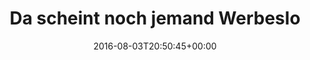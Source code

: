 ---
retweeted: false
source: <a href="http://mvilla.it/fenix" rel="nofollow">Fenix for Android</a>
entities:
  user_mentions: []
  urls: []
  symbols: []
  media:
  - expanded_url: https://twitter.com/bascht/status/760940994225381376/photo/1
    indices:
    - '72'
    - '95'
    url: https://t.co/4eDJL4qI4Y
    media_url: http://pbs.twimg.com/media/Co9nzBOWAAA1hRZ.jpg
    id_str: '760940988248489984'
    id: '760940988248489984'
    media_url_https: https://pbs.twimg.com/media/Co9nzBOWAAA1hRZ.jpg
    sizes:
      large:
        w: '1125'
        h: '1600'
        resize: fit
      small:
        w: '478'
        h: '680'
        resize: fit
      thumb:
        w: '150'
        h: '150'
        resize: crop
      medium:
        w: '844'
        h: '1200'
        resize: fit
    type: photo
    display_url: pic.twitter.com/4eDJL4qI4Y
  hashtags: []
display_text_range:
- '0'
- '95'
favorite_count: '0'
id_str: '760940994225381376'
truncated: false
retweet_count: '0'
id: '760940994225381376'
possibly_sensitive: false
created_at: Wed Aug 03 20:50:45 +0000 2016
favorited: false
full_text: Da scheint noch jemand Werbeslots für den Papstbesuch gekauft zu haben.
lang: de
extended_entities:
  media:
  - expanded_url: https://twitter.com/bascht/status/760940994225381376/photo/1
    indices:
    - '72'
    - '95'
    url: https://t.co/4eDJL4qI4Y
    media_url: http://pbs.twimg.com/media/Co9nzBOWAAA1hRZ.jpg
    id_str: '760940988248489984'
    id: '760940988248489984'
    media_url_https: https://pbs.twimg.com/media/Co9nzBOWAAA1hRZ.jpg
    sizes:
      large:
        w: '1125'
        h: '1600'
        resize: fit
      small:
        w: '478'
        h: '680'
        resize: fit
      thumb:
        w: '150'
        h: '150'
        resize: crop
      medium:
        w: '844'
        h: '1200'
        resize: fit
    type: photo
    display_url: pic.twitter.com/4eDJL4qI4Y
tags:
- pesos:twitter
date: '2016-08-03T20:50:45+00:00'
src: https://twitter.com/bascht/status/760940994225381376
original_url: https://twitter.com/bascht/status/760940994225381376
type: twitter_tweet
media_url: https://img.bascht.com/twitter/pbs.twimg.com/media/Co9nzBOWAAA1hRZ.jpg
text: Da scheint noch jemand Werbeslots für den Papstbesuch gekauft zu haben.
title: Da scheint noch jemand Werbeslo

---